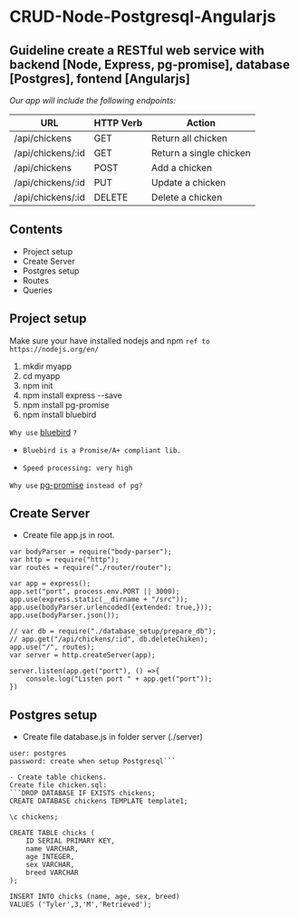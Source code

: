 # CRUD-Node-Postgresql-Angularjs

## Guideline create a RESTful web service with backend [Node, Express, pg-promise], database [Postgres], fontend [Angularjs]

*Our app will include the following endpoints:*

| URL                  | HTTP Verb | Action                 |
|----------------------|-----------|------------------------|
| /api/chickens        | GET       | Return all chicken     |
| /api/chickens/:id    | GET 	   | Return a single chicken|
| /api/chickens        | POST      | Add a chicken          |
| /api/chickens/:id    | PUT       | Update a chicken       |
| /api/chickens/:id    | DELETE    | Delete a chicken       |

## Contents

* Project setup
* Create Server
* Postgres setup
* Routes
* Queries

## Project setup
Make sure your have installed nodejs and npm
`ref to https://nodejs.org/en/`

1. mkdir myapp
2. cd myapp
3. npm init
4. npm install express --save
5. npm install pg-promise
6. npm install bluebird

`Why use` [bluebird](https://github.com/petkaantonov/bluebird) `?`

- `Bluebird is a Promise/A+ compliant lib.`

- `Speed processing: very high`

`Why use` [pg-promise](https://www.npmjs.com/package/pg-promise#queries-and-parameters) `instead of pg?`

## Create Server
- Create file app.js in root.

```var express = require("express");
var bodyParser = require("body-parser");
var http = require("http");
var routes = require("./router/router");

var app = express();
app.set("port", process.env.PORT || 3000);
app.use(express.static(__dirname + "/src"));
app.use(bodyParser.urlencoded({extended: true,}));
app.use(bodyParser.json());

// var db = require("./database_setup/prepare_db");
// app.get("/api/chickens/:id", db.deleteChiken);
app.use("/", routes);
var server = http.createServer(app);

server.listen(app.get("port"), () =>{
    console.log("Listen port " + app.get("port"));
})
```

## Postgres setup
- Create file database.js in folder server (./server)
```exports.connectDatabase = "postgres://user:password@localhost:port/database_name"
user: postgres
password: create when setup Postgresql```

- Create table chickens.
Create file chicken.sql:
```DROP DATABASE IF EXISTS chickens;
CREATE DATABASE chickens TEMPLATE template1;

\c chickens;

CREATE TABLE chicks (
    ID SERIAL PRIMARY KEY,
    name VARCHAR,
    age INTEGER,
    sex VARCHAR,
    breed VARCHAR
);

INSERT INTO chicks (name, age, sex, breed)
VALUES ('Tyler',3,'M','Retrieved');
```






